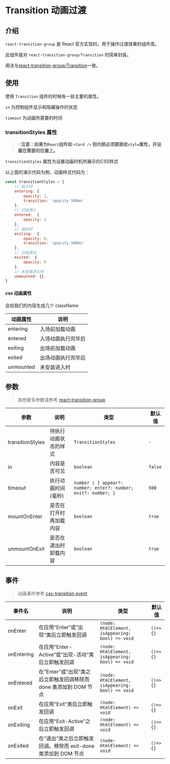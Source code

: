 # Transition 动画过渡

<code hidden src="./demos/demo.tsx" ></code>

## 介绍

`react-transition-group` 是 React 官方实现的，用于操作过渡效果的组件库。

此组件是对 `react-transition-group/Transition` 的简单封装。

用法与[react-transition-group/Transition](https://reactcommunity.org/react-transition-group/transition)一致。

## 使用

使用 `Transition` 组件的时候有一些主要的属性。

`in` 为控制组件显示和隐藏操作的状态

`timeout` 为动画所需要的时间

<code src="./demos/demo-base.tsx" ></code>

### transitionStyles 属性

> 💡**注意：如果为`React`组件如 `<Card />` 则内部必须要接收`style`属性，并设置在需要的位置上。**

`transitionStyles` 属性为设置动画时机所展示的CSS样式

以上面的演示代码为例，动画样式代码为：

```js
const transitionStyles = {
    // 进入时
    entering: { 
        opacity: 1,
        transition: 'opacity 500ms'
    },
    // 已经进入
    entered:  { 
        opacity: 1 
    },
    // 退出时
    exiting:  { 
        opacity: 0,
        transition: 'opacity 500ms'
    },
    // 已经退出
    exited:  { 
        opacity: 0 
    },
    // 未安装进入时
    unmounted: {},
}
```

#### css 动画属性

会给我们的内容生成几个 className

| 动画属性          | 说明                   |
| ----------------- | ---------------------- |
| entering        | 入场前加载动画         |
| entered   | 入场动画执行完毕后     |
| exiting         | 出场前加载动画         |
| exited    | 出场动画执行完毕后     |
| unmounted  | 未安装进入时 |

## 参数

> 其他更多参数请参考 [react-transition-group](https://reactcommunity.org/react-transition-group/transition)

| 参数          | 说明    | 类型   | 默认值 |
| ------------- | ------------------- | ------------ | ------ |
| transitionStyles   | 待执行动画状态的样式 | `TransitionStyles`  | `-` |
| in            | 内容是否可见            | `boolean`            | `false` |
| timeout       | 执行动画时间(毫秒)      | `number \| { appear?: number; enter?: number; exit?: number; }` | `500` |
| mountOnEnter  | 是否在打开时再加载内容  | `boolean`    | `true` |
| unmountOnExit | 是否在退出时卸载内容    | `boolean`  | `true` |

## 事件

> 动画事件参考 [css-transition event](https://reactcommunity.org/react-transition-group/css-transition#CSSTransition-prop-onEnter)

| 事件名     | 说明                                                             | 类型                                             | 默认值   |
| ---------- | ---------------------------------------------------------------- | ------------------------------------------------ | -------- |
| onEnter    | 在应用“Enter“或“出现“类后立即触发回调                            | `(node: HtmlElement, isAppearing: bool) => void` | `()=>{}` |
| onEntering | 在应用“Enter-Active“或“出现-活动“类后立即触发回调                | `(node: HtmlElement, isAppearing: bool) => void` | `()=>{}` |
| onEntered  | 在“Enter”或“出现”类之后立即触发回调移除而 done 类添加到 DOM 节点 | `(node: HtmlElement, isAppearing: bool) => void` | `()=>{}` |
| onExit     | 在应用“Exit”类后立即触发回调                                     | `(node: HtmlElement) => void`                    | `()=>{}` |
| onExiting  | 在应用“Exit-Active”之后立即触发回调                              | `(node: HtmlElement) => void`                    | `()=>{}` |
| onExited   | 在“退出”类之后立即触发回调。移除而 exit-done 类添加到 DOM 节点   | `(node: HtmlElement) => void`        | `()=>{}` |
